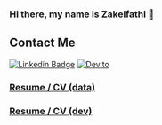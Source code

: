 ### Hi there, my name is Zakelfathi 👋

## Contact Me

[![Linkedin Badge](https://img.shields.io/badge/-Zakelfathi-blue?&style=flat&logoColor=white&color=6aa6f8&logo=Linkedin&logoColor=white&link=https://www.linkedin.com/in/zakelfathi/)](https://www.linkedin.com/in/zakelfathi/) 
[![Dev.to](https://img.shields.io/badge/elfathi.me-0A0A0A?style=social&logo=mywebsite&style=flat&logoColor=white)](https://elfathi.me/)


### [Resume / CV (data)](https://docdro.id/yzZEia6)

### [Resume / CV (dev)](https://docdro.id/UHFSAHT)
